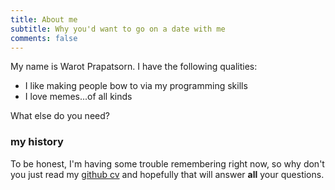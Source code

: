 ```yaml
---
title: About me
subtitle: Why you'd want to go on a date with me
comments: false
---
```


My name is Warot Prapatsorn. I have the following qualities:

- I like making people bow to via my programming skills
- I love memes...of all kinds

What else do you need?

### my history

To be honest, I'm having some trouble remembering right now, so why don't you just read my [github cv](golfvc83.github.io) and hopefully that will answer **all** your questions.